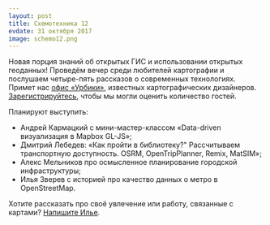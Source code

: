 ```yaml
---
layout: post
title: Схемотехника 12
evdate: 31 октября 2017
image: schemo12.png
---
```

Новая порция знаний об открытых ГИС и использовании открытых геоданных!
Проведём вечер среди любителей картографии и послушаем четыре-пять рассказов о современных технологиях. Примет нас
[офис «Урбики»](http://myway.io/#/%25D0%259C%25D0%25B0%25D0%25BB%25D1%258B%25D0%25B9%2520%25D0%2597%25D0%25BB%25D0%25B0%25D1%2582%25D0%25BE%25D1%2583%25D1%2581%25D1%2582%25D0%25B8%25D0%25BD%25D1%2581%25D0%25BA%25D0%25B8%25D0%25B9%2520%25D0%25BF%25D0%25B5%25D1%2580%25D0%25B5%25D1%2583%25D0%25BB%25D0%25BE%25D0%25BA%252C%25206%2520%25D1%25811/0),
известных картографических дизайнеров. [Зарегистрируйтесь](https://iz.timepad.ru/event/594362/), чтобы мы могли оценить количество гостей.

Планируют выступить:

* Андрей Кармацкий с мини-мастер-классом «Data-driven визуализация в Mapbox GL-JS»;
* Дмитрий Лебедев: «Как пройти в библиотеку?" Рассчитываем транспортную доступность. OSRM, OpenTripPlanner, Remix, MatSIM»;
* Алекс Мельников про осмысленное планирование городской инфраструктуры;
* Илья Зверев с историей про качество данных о метро в OpenStreetMap.

Хотите рассказать про своё увлечение или работу, связанные с картами? [Напишите Илье](mailto:ilya@zverev.info).

